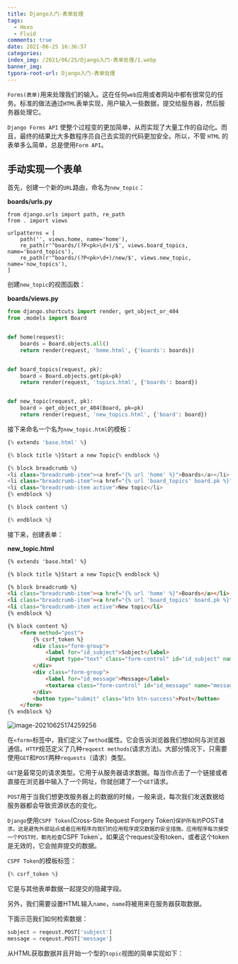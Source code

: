 ```yaml
---
title: Django入门-表单处理
tags:
  - Hexo
  - Fluid
comments: true
date: 2021-06-25 16:36:57
categories:
index_img: /2021/06/25/Django入门-表单处理/1.webp
banner_img:
typora-root-url: Django入门-表单处理
---
```


`Forms(表单)`用来处理我们的输入。这在任何`web`应用或者网站中都有很常见的任务。标准的做法通过`HTML`表单实现，用户输入一些数据，提交给服务器，然后服务器处理它。

`Django Forms API` 使整个过程变的更加简单，从而实现了大量工作的自动化。而且，最终的结果比大多数程序员自己去实现的代码更加安全。所以，不管 `HTML` 的表单多么简单，总是使用`Form API`。

## 手动实现一个表单

首先，创建一个新的`URL`路由，命名为`new_topic`：

**boards/urls.py**

```pyth
from django.urls import path, re_path
from . import views

urlpatterns = [
    path('', views.home, name='home'),
    re_path(r'^boards/(?P<pk>\d+)/$', views.board_topics, name='board_topics'),
    re_path(r'^boards/(?P<pk>\d+)/new/$', views.new_topic, name='now_topics'),
]
```

创建`new_topic`的视图函数：

**boards/views.py**

```python
from django.shortcuts import render, get_object_or_404
from .models import Board


def home(request):
    boards = Board.objects.all()
    return render(request, 'home.html', {'boards': boards})


def board_topics(request, pk):
    board = Board.objects.get(pk=pk)
    return render(request, 'topics.html', {'boards': board})


def new_topic(request, pk):
    board = get_object_or_404(Board, pk=pk)
    return render(request, 'new_topics.html', {'board': board})
```

接下来命名一个名为`new_topic.html`的模板：

```python
{% extends 'base.html' %}

{% block title %}Start a new Topic{% endblock %}

{% block breadcrumb %}
<li class="breadcrumb-item"><a href="{% url 'home' %}">Boards</a></li>
<li class="breadcrumb-item"><a href="{% url 'board_topics' board.pk %}">{{ board.name }}</a></li>
<li class="breadcrumb-item active">New topic</li>
{% endblock %}

{% block content %}

{% endblock %}
```

接下来，创建表单：

**new_topic.html**

```html
{% extends 'base.html' %}

{% block title %}Start a new Topic{% endblock %}

{% block breadcrumb %}
<li class="breadcrumb-item"><a href="{% url 'home' %}">Boards</a></li>
<li class="breadcrumb-item"><a href="{% url 'board_topics' board.pk %}">{{ board.name }}</a></li>
<li class="breadcrumb-item active">New topic</li>
{% endblock %}

{% block content %}
    <form method="post">
        {% csrf_token %}
        <div class="form-group">
            <label for="id_subject">Subject</label>
            <input type="text" class="form-control" id="id_subject" name="subject">
        </div>
        <div class="form-group">
            <label for="id_message">Message</label>
            <textarea class="form-control" id="id_message" name="message" rows="5"></textarea>
        </div>
        <button type="submit" class="btn btn-success">Post</button>
    </form>
{% endblock %}
```

![image-20210625174259256](image-20210625174259256.png)

在`<form>`标签中，我们定义了`method`属性。它会告诉浏览器我们想如何与浏览器通信。`HTTP`规范定义了几种`request methods`(请求方法)。大部分情况下，只需要使用`GET`和`POST`两种`requests`（请求）类型。

`GET`是最常见的请求类型。它用于从服务器请求数据。每当你点击了一个链接或者直接在浏览器中输入了一个网址，你就创建了一个`GET`请求。

`POST`用于当我们想更改服务器上的数据的时候，一般来说，每次我们发送数据给服务器都会导致资源状态的变化。

`Django`使用`CSPF Token`(Cross-Site Request Forgery Token)`保护所有的`POST`请求。这是避免外部站点或者应用程序向我们的应用程序提交数据的安全措施。应用程序每次接受一个POST时，都先检查`CSPF Token`。如果这个request没有token，或者这个token是无效的，它会抛弃提交的数据。

`CSPF Token`的模板标签：

```python
{% csrf_token %}
```

它是与其他表单数据一起提交的隐藏字段。

另外，我们需要设置HTML输入`name`，`name`将被用来在服务器获取数据。

下面示范我们如何检索数据：

```py
subject = reqeust.POST['subject']
message = reqeust.POST['message']
```

从HTML获取数据并且开始一个型的`topic`视图的简单实现如下：

```pyth
```














[//]:#(设置表格整体居中显示)
<style>
    table
    {
        margin: auto;
        font-size: 80%;
    }
</style>


